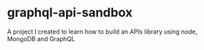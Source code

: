 # graphql-api-sandbox
A project I created to learn how to build an APIs library using node, MongoDB and GraphQL
